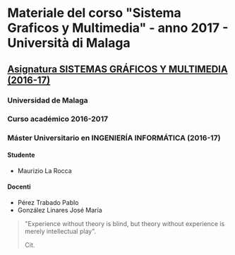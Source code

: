 # Materiale del corso "Sistema Graficos y Multimedia" - anno 2017 - Università di Malaga

## [Asignatura SISTEMAS GRÁFICOS Y MULTIMEDIA (2016-17)](https://mop.cv.uma.es/course/view.php?id=8282)

### Universidad de Malaga

### Curso académico 2016-2017

### Máster Universitario en INGENIERÍA INFORMÁTICA (2016-17)

#### Studente

- Maurizio La Rocca

#### Docenti

- Pérez Trabado Pablo
- González Linares José María

> "Experience without theory is blind, but theory without experience is merely intellectual play".
>
> Cit.
